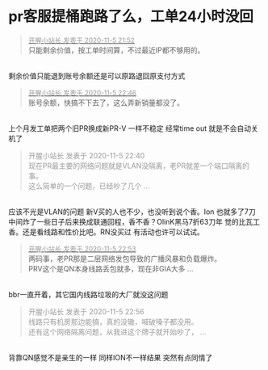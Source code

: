 # pr客服提桶跑路了么，工单24小时没回


<div class="quote"><blockquote><font size="2"><a href="https://www.hostloc.com/forum.php?mod=redirect&amp;goto=findpost&amp;pid=9408979&amp;ptid=762962" target="_blank"><font color="#999999">开腥小站长 发表于 2020-11-5 21:52</font></a></font><br />
只能剩余价值，按工单时间算，不过最近IP都不够用的。</blockquote></div><br />
剩余价值只能退到账号余额还是可以原路退回原支付方式<br />


<div class="quote"><blockquote><font size="2"><a href="https://www.hostloc.com/forum.php?mod=redirect&amp;goto=findpost&amp;pid=9409248&amp;ptid=762962" target="_blank"><font color="#999999">开腥小站长 发表于 2020-11-5 22:46</font></a></font><br />
账号余额，快搞不下去了，这么弄新销量都没了。</blockquote></div><br />
上个月发工单把两个旧PR换成新PR-V 一样不稳定 经常time out 就是不会自动关机了

<div class="quote"><blockquote><font color="#999999">开腥小站长 发表于 2020-11-5 22:40</font><br />
<font color="#999999">现在PR最主要的网络问题就是VLAN没隔离，老PR就差一个端口隔离的事。<br />
这么简单的一个问题，已经吵了几个 ...</font></blockquote></div><br />
应该不光是VLAN的问题 新V买的人也不少，也没听到说个香。Ion 也就多了7刀 中间炸了一些日子后来换成联通回程，香不香？OlinK黑马7折63刀年 觉的比瓦工香。还是看线路和性价比吧。RN没买过 有活动也许可以试试。

<div class="quote"><blockquote><font size="2"><a href="https://www.hostloc.com/forum.php?mod=redirect&amp;goto=findpost&amp;pid=9409267&amp;ptid=762962" target="_blank"><font color="#999999">开腥小站长 发表于 2020-11-5 22:53</font></a></font><br />
两码事，老PR那是二层网络发包导致的广播风暴和负载爆炸。<br />
PRV这个是QN本身线路丢包就多，现在非GIA大多 ...</blockquote></div><br />
bbr一直开着，其它国内线路垃圾的大厂就没这问题

<div class="quote"><blockquote><font color="#999999">开腥小站长 发表于 2020-11-5 22:56</font><br />
<font color="#999999">线路只有机房那边能搞，真的没辙，喊破嗓子都没用。<br />
还有这个网络隔离问题，从我进这个牌子就开始吵了， ...</font></blockquote></div><br />
背靠QN感觉不是亲生的一样 同样ION不一样结果 突然有点同情了
